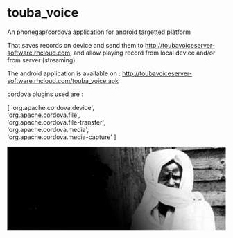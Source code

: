 touba_voice
===========

An phonegap/cordova application for android targetted platform

That saves records on device and send them to http://toubavoiceserver-software.rhcloud.com, and allow playing record from local device and/or from server (streaming).

The android application is available on : http://toubavoiceserver-software.rhcloud.com/touba_voice.apk

cordova plugins used are :

[ 'org.apache.cordova.device',  
'org.apache.cordova.file',  
'org.apache.cordova.file-transfer',  
'org.apache.cordova.media',  
'org.apache.cordova.media-capture' ]  
  
  ![illustration](https://github.com/papesdiop/touba_voice/blob/develop/www/img/touba.jpg)
